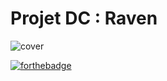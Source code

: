 # Projet DC : Raven
![cover](https://images-wixmp-ed30a86b8c4ca887773594c2.wixmp.com/f/a619c360-d161-45df-8d2d-fde7190b706e/ddys4ls-ed9d80a7-d262-48ed-8a52-11e1bc05e42c.jpg/v1/fit/w_828,h_1072,q_70,strp/raven___dc_by_siritagoth_ddys4ls-414w-2x.jpg?token=eyJ0eXAiOiJKV1QiLCJhbGciOiJIUzI1NiJ9.eyJzdWIiOiJ1cm46YXBwOjdlMGQxODg5ODIyNjQzNzNhNWYwZDQxNWVhMGQyNmUwIiwiaXNzIjoidXJuOmFwcDo3ZTBkMTg4OTgyMjY0MzczYTVmMGQ0MTVlYTBkMjZlMCIsIm9iaiI6W1t7ImhlaWdodCI6Ijw9MTY1NyIsInBhdGgiOiJcL2ZcL2E2MTljMzYwLWQxNjEtNDVkZi04ZDJkLWZkZTcxOTBiNzA2ZVwvZGR5czRscy1lZDlkODBhNy1kMjYyLTQ4ZWQtOGE1Mi0xMWUxYmMwNWU0MmMuanBnIiwid2lkdGgiOiI8PTEyODAifV1dLCJhdWQiOlsidXJuOnNlcnZpY2U6aW1hZ2Uub3BlcmF0aW9ucyJdfQ.t3FsG2PAXyjLUa8oSzQUeA-PTaBBNAu0VSRtYg6CWTo)

[![forthebadge](https://forthebadge.com/images/badges/validated-html5.svg) ](https://forthebadge.com)